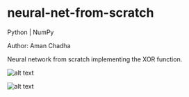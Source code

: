 # neural-net-from-scratch
Python | NumPy

Author: Aman Chadha

Neural network from scratch implementing the XOR function.

![alt text](https://github.com/amanchadha/neural-net-from-scratch/blob/master/images/nnet.jpeg)

![alt text](https://github.com/amanchadha/neural-net-from-scratch/blob/master/images/run.jpg)
